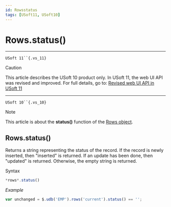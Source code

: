 ```yaml
---
id: Rowsstatus
tags: [USoft11, USoft10]
---
```

# Rows.status()



----

`USoft 11``{.vs_11}`

> [!CAUTION]
> This article describes the USoft 10 product only.
> In USoft 11, the web UI API was revised and improved. For full details, go to:
> [Revised web UI API in USoft 11](/docs/Web_and_app_UIs/UDB_udb/Revised_web_UI_API_in_USoft_11.md)

----

`USoft 10``{.vs_10}`

> [!NOTE]
> This article is about the **status()** function of the [Rows object](/docs/Web_and_app_UIs/UDB_Rows).

## **Rows.status()**

Returns a string representing the status of the record. If the record is newly inserted, then "inserted" is returned. If an update has been done, then "updated" is returned. Otherwise, the empty string is returned.

Syntax

```js
*rows*.status()
```

*Example*

```js
var unchanged = $.udb('EMP').rows('current').status() == '';
```

 